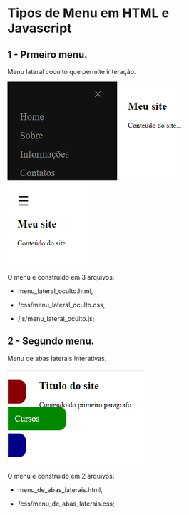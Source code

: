 # Tipos de Menu em HTML e Javascript

## 1 - Prmeiro menu.
Menu lateral coculto que permite interação. 

![imagem_1](https://github.com/michelam90/tipos_de_menu/blob/main/img/menu_lateral_oculto_imagem_expandir.png)
![imagem_2](https://github.com/michelam90/tipos_de_menu/blob/main/img/menu_lateral_oculto_imagem_recolhido.png)

O menu é construído em 3 arquivos:

 * menu_lateral_oculto.html, 

 * /css/menu_lateral_oculto.css,

 * /js/menu_lateral_oculto.js;


## 2 - Segundo menu.

Menu de abas laterais interativas. 

![imagem_3](https://github.com/michelam90/tipos_de_menu/blob/main/img/menu_de_abas_laterais.png)

O menu é construído em 2 arquivos:

 * menu_de_abas_laterais.html, 

 * /css/menu_de_abas_laterais.css;


